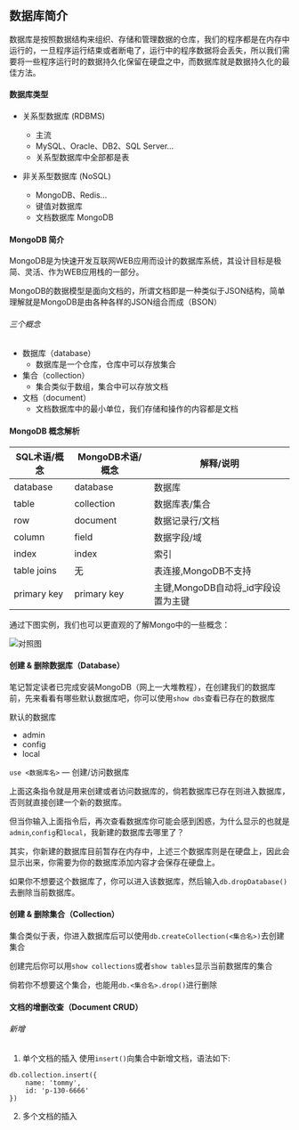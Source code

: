 ## 数据库简介
数据库是按照数据结构来组织、存储和管理数据的仓库，我们的程序都是在内存中运行的，一旦程序运行结束或者断电了，运行中的程序数据将会丢失，所以我们需要将一些程序运行时的数据持久化保留在硬盘之中，而数据库就是数据持久化的最佳方法。

#### 数据库类型
- 关系型数据库 (RDBMS)
	- 主流
	- MySQL、Oracle、DB2、SQL Server...
	- 关系型数据库中全部都是表

- 非关系型数据库 (NoSQL)
	- MongoDB、Redis...
	- 键值对数据库
	- 文档数据库 MongoDB


#### MongoDB 简介
MongoDB是为快速开发互联网WEB应用而设计的数据库系统，其设计目标是极简、灵活、作为WEB应用栈的一部分。

MongoDB的数据模型是面向文档的，所谓文档即是一种类似于JSON结构，简单理解就是MongoDB是由各种各样的JSON组合而成（BSON）

###### 三个概念
- 数据库（database）
	- 数据库是一个仓库，仓库中可以存放集合
- 集合（collection）
	- 集合类似于数组，集合中可以存放文档
- 文档（document）
	- 文档数据库中的最小单位，我们存储和操作的内容都是文档


#### MongoDB 概念解析
| SQL术语/概念 | MongoDB术语/概念 | 解释/说明 |
| ---- | ---- | ---- |
| database | database | 数据库 |
| table | collection | 数据库表/集合 |
| row | document | 数据记录行/文档 |
| column | field | 数据字段/域 |
| index | index | 索引 |
| table joins | 无 | 表连接,MongoDB不支持 |
| primary key | primary key | 主键,MongoDB自动将_id字段设置为主键 |

通过下图实例，我们也可以更直观的了解Mongo中的一些概念：

![对照图](https://www.runoob.com/wp-content/uploads/2013/10/Figure-1-Mapping-Table-to-Collection-1.png)

#### 创建 & 删除数据库（Database）
笔记暂定读者已完成安装MongoDB（网上一大堆教程），在创建我们的数据库前，先来看看有哪些默认数据库吧，你可以使用`show dbs`查看已存在的数据库

默认的数据库
- admin
- config
- local

`use <数据库名>` — 创建/访问数据库

上面这条指令就是用来创建或者访问数据库的，倘若数据库已存在则进入数据库，否则就直接创建一个新的数据库。

但当你输入上面指令后，再次查看数据库你可能会感到困惑，为什么显示的也就是`admin`,`config`和`local`，我新建的数据库去哪里了？

其实，你新建的数据库目前暂存在内存中，上述三个数据库则是在硬盘上，因此会显示出来，你需要为你的数据库添加内容才会保存在硬盘上。

如果你不想要这个数据库了，你可以进入该数据库，然后输入`db.dropDatabase()`去删除当前数据库。

#### 创建 & 删除集合（Collection）
集合类似于表，你进入数据库后可以使用`db.createCollection(<集合名>)`去创建集合

创建完后你可以用`show collections`或者`show tables`显示当前数据库的集合

倘若你不想要这个集合，也能用`db.<集合名>.drop()`进行删除

#### 文档的增删改查（Document CRUD）
###### 新增
1. 单个文档的插入
使用`insert()`向集合中新增文档，语法如下:
```mongo
db.collection.insert({
	name: 'tommy',
	id: 'p-130-6666'
})
```

2. 多个文档的插入
